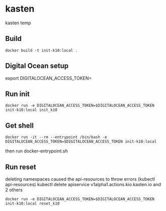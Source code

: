 # kasten
kasten temp

## Build

`docker build -t init-k10:local .`

## Digital Ocean setup

export DIGITALOCEAN_ACCESS_TOKEN=<your token>

## Run init

`docker run -e DIGITALOCEAN_ACCESS_TOKEN=$DIGITALOCEAN_ACCESS_TOKEN init-k10:local init_k10`

## Get shell

`docker run -it --rm --entrypoint /bin/bash -e DIGITALOCEAN_ACCESS_TOKEN=$DIGITALOCEAN_ACCESS_TOKEN init-k10:local`

then run docker-entrypoint.sh

## Run reset

deleting namespaces caused the api-resources to throw errors (kubectl api-resources)
kubectl delete apiservice v1alpha1.actions.kio.kasten.io and 2 others

`docker run -e DIGITALOCEAN_ACCESS_TOKEN=$DIGITALOCEAN_ACCESS_TOKEN init-k10:local reset_k10`